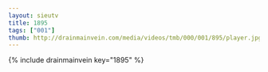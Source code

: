```yaml
--- 
layout: sieutv
title: 1895
tags: ["001"]
thumb: http://drainmainvein.com/media/videos/tmb/000/001/895/player.jpg
---
```

{% include drainmainvein key="1895" %} 
